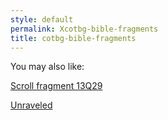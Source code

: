 ```yaml
---
style: default
permalink: Xcotbg-bible-fragments
title: cotbg-bible-fragments
---
```

You may also like:

[Scroll fragment 13Q29](http://scp-wiki.net/scroll-fragment-13q29)

[Unraveled](http://scp-wiki.net/unraveled)
